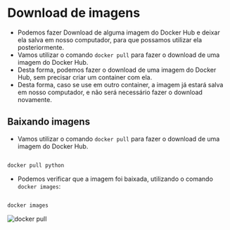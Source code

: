 # Download de imagens

- Podemos fazer Download de alguma imagem do Docker Hub e deixar ela salva em nosso computador, para que possamos utilizar ela posteriormente.
- Vamos utilizar o comando `docker pull` para fazer o download de uma imagem do Docker Hub.
- Desta forma, podemos fazer o download de uma imagem do Docker Hub, sem precisar criar um container com ela.
- Desta forma, caso se use em outro container, a imagem já estará salva em nosso computador, e não será necessário fazer o download novamente.

## Baixando imagens

- Vamos utilizar o comando `docker pull` para fazer o download de uma imagem do Docker Hub.

```bash

docker pull python

```

- Podemos verificar que a imagem foi baixada, utilizando o comando `docker images`:

```bash

docker images

```

![docker pull](../Imagens/3%20-%20Criando%20Imagens%20e%20Avançando%20Em%20Containers/imagem%20Python.jpg)